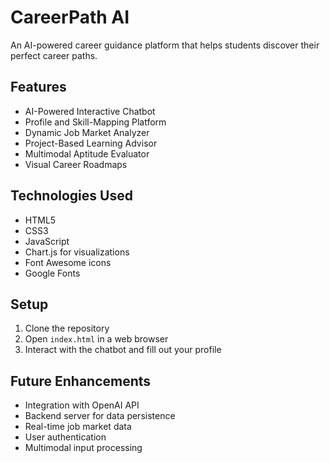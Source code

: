 # CareerPath AI

An AI-powered career guidance platform that helps students discover their perfect career paths.

## Features

- AI-Powered Interactive Chatbot
- Profile and Skill-Mapping Platform
- Dynamic Job Market Analyzer
- Project-Based Learning Advisor
- Multimodal Aptitude Evaluator
- Visual Career Roadmaps

## Technologies Used

- HTML5
- CSS3
- JavaScript
- Chart.js for visualizations
- Font Awesome icons
- Google Fonts

## Setup

1. Clone the repository
2. Open `index.html` in a web browser
3. Interact with the chatbot and fill out your profile

## Future Enhancements

- Integration with OpenAI API
- Backend server for data persistence
- Real-time job market data
- User authentication
- Multimodal input processing
